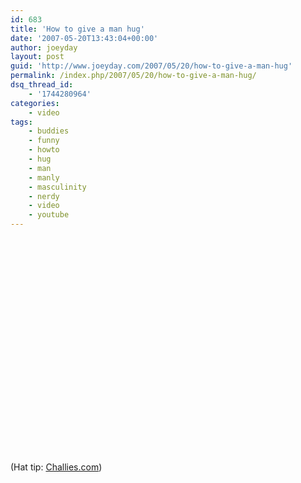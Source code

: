 ```yaml
---
id: 683
title: 'How to give a man hug'
date: '2007-05-20T13:43:04+00:00'
author: joeyday
layout: post
guid: 'http://www.joeyday.com/2007/05/20/how-to-give-a-man-hug'
permalink: /index.php/2007/05/20/how-to-give-a-man-hug/
dsq_thread_id:
    - '1744280964'
categories:
    - video
tags:
    - buddies
    - funny
    - howto
    - hug
    - man
    - manly
    - masculinity
    - nerdy
    - video
    - youtube
---
```


<object height="344" width="425"><param name="movie" value="http://www.youtube.com/v/JUdWApwbudQ&rel=0"></param><param name="wmode" value="transparent"></param><embed height="344" src="http://www.youtube.com/v/JUdWApwbudQ&rel=0" type="application/x-shockwave-flash" width="425" wmode="transparent"></embed></object>

<span class="hattip">(Hat tip: [Challies.com](http://www.challies.com/sideblog/archives/2007/05/a_la_carte_518.php))</span>